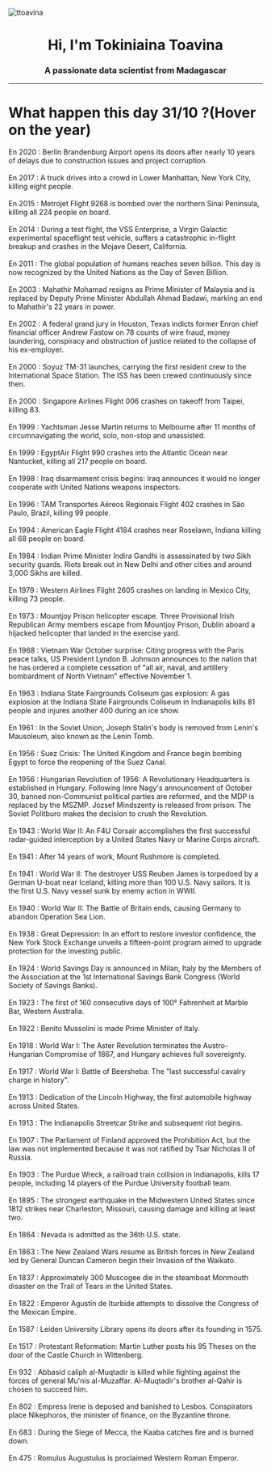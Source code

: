 
<p align="left"> <img src="https://komarev.com/ghpvc/?username=ttoavina&label=Profile%20views&color=0e75b6&style=flat" alt="ttoavina" /> </p>
<h1 align="center">Hi, I'm Tokiniaina Toavina</h1>
<h3 align="center">A passionate data scientist from Madagascar</h3>
    
<hr/>
<h1> What happen this day 31/10 ?(Hover on the year)</h1>

En 2020 : Berlin Brandenburg Airport opens its doors after nearly 10 years of delays due to construction issues and project corruption.
<br/><br/>
En 2017 : A truck drives into a crowd in Lower Manhattan, New York City, killing eight people.
<br/><br/>
En 2015 : Metrojet Flight 9268 is bombed over the northern Sinai Peninsula, killing all 224 people on board.
<br/><br/>
En 2014 : During a test flight, the VSS Enterprise, a Virgin Galactic experimental spaceflight test vehicle, suffers a catastrophic in-flight breakup and crashes in the Mojave Desert, California.
<br/><br/>
En 2011 : The global population of humans reaches seven billion. This day is now recognized by the United Nations as the Day of Seven Billion.
<br/><br/>
En 2003 : Mahathir Mohamad resigns as Prime Minister of Malaysia and is replaced by Deputy Prime Minister Abdullah Ahmad Badawi, marking an end to Mahathir's 22 years in power.
<br/><br/>
En 2002 : A federal grand jury in Houston, Texas indicts former Enron chief financial officer Andrew Fastow on 78 counts of wire fraud, money laundering, conspiracy and obstruction of justice related to the collapse of his ex-employer.
<br/><br/>
En 2000 : Soyuz TM-31 launches, carrying the first resident crew to the International Space Station. The ISS has been crewed continuously since then.
<br/><br/>
En 2000 : Singapore Airlines Flight 006 crashes on takeoff from Taipei, killing 83.
<br/><br/>
En 1999 : Yachtsman Jesse Martin returns to Melbourne after 11 months of circumnavigating the world, solo, non-stop and unassisted.
<br/><br/>
En 1999 : EgyptAir Flight 990 crashes into the Atlantic Ocean near Nantucket, killing all 217 people on board.
<br/><br/>
En 1998 : Iraq disarmament crisis begins: Iraq announces it would no longer cooperate with United Nations weapons inspectors.
<br/><br/>
En 1996 : TAM Transportes Aéreos Regionais Flight 402 crashes in São Paulo, Brazil, killing 99 people.
<br/><br/>
En 1994 : American Eagle Flight 4184 crashes near Roselawn, Indiana killing all 68 people on board.
<br/><br/>
En 1984 : Indian Prime Minister Indira Gandhi is assassinated by two Sikh security guards. Riots break out in New Delhi and other cities and around 3,000 Sikhs are killed.
<br/><br/>
En 1979 : Western Airlines Flight 2605 crashes on landing in Mexico City, killing 73 people.
<br/><br/>
En 1973 : Mountjoy Prison helicopter escape. Three Provisional Irish Republican Army members escape from Mountjoy Prison, Dublin aboard a hijacked helicopter that landed in the exercise yard.
<br/><br/>
En 1968 : Vietnam War October surprise: Citing progress with the Paris peace talks, US President Lyndon B. Johnson announces to the nation that he has ordered a complete cessation of "all air, naval, and artillery bombardment of North Vietnam" effective November 1.
<br/><br/>
En 1963 : Indiana State Fairgrounds Coliseum gas explosion: A gas explosion at the Indiana State Fairgrounds Coliseum in Indianapolis kills 81 people and injures another 400 during an ice show.
<br/><br/>
En 1961 : In the Soviet Union, Joseph Stalin's body is removed from Lenin's Mausoleum, also known as the Lenin Tomb.
<br/><br/>
En 1956 : Suez Crisis: The United Kingdom and France begin bombing Egypt to force the reopening of the Suez Canal.
<br/><br/>
En 1956 : Hungarian Revolution of 1956: A Revolutionary Headquarters is established in Hungary. Following Imre Nagy's announcement of October 30, banned non-Communist political parties are reformed, and the MDP is replaced by the MSZMP.  József Mindszenty is released from prison. The Soviet Politburo makes the decision to crush the Revolution.
<br/><br/>
En 1943 : World War II: An F4U Corsair accomplishes the first successful radar-guided interception by a United States Navy or Marine Corps aircraft.
<br/><br/>
En 1941 : After 14 years of work, Mount Rushmore is completed.
<br/><br/>
En 1941 : World War II: The destroyer USS Reuben James is torpedoed by a German U-boat near Iceland, killing more than 100 U.S. Navy sailors. It is the first U.S. Navy vessel sunk by enemy action in WWII.
<br/><br/>
En 1940 : World War II: The Battle of Britain ends, causing Germany to abandon Operation Sea Lion.
<br/><br/>
En 1938 : Great Depression: In an effort to restore investor confidence, the New York Stock Exchange unveils a fifteen-point program aimed to upgrade protection for the investing public.
<br/><br/>
En 1924 : World Savings Day is announced in Milan, Italy by the Members of the Association at the 1st International Savings Bank Congress (World Society of Savings Banks).
<br/><br/>
En 1923 : The first of 160 consecutive days of 100° Fahrenheit at Marble Bar, Western Australia.
<br/><br/>
En 1922 : Benito Mussolini is made Prime Minister of Italy.
<br/><br/>
En 1918 : World War I: The Aster Revolution terminates the Austro-Hungarian Compromise of 1867, and Hungary achieves full sovereignty.
<br/><br/>
En 1917 : World War I: Battle of Beersheba: The "last successful cavalry charge in history".
<br/><br/>
En 1913 : Dedication of the Lincoln Highway, the first automobile highway across United States.
<br/><br/>
En 1913 : The Indianapolis Streetcar Strike and subsequent riot begins.
<br/><br/>
En 1907 : The Parliament of Finland approved the Prohibition Act, but the law was not implemented because it was not ratified by Tsar Nicholas II of Russia.
<br/><br/>
En 1903 : The Purdue Wreck, a railroad train collision in Indianapolis, kills 17 people, including 14 players of the Purdue University football team.
<br/><br/>
En 1895 : The strongest earthquake in the Midwestern United States since 1812 strikes near Charleston, Missouri, causing damage and killing at least two.
<br/><br/>
En 1864 : Nevada is admitted as the 36th U.S. state.
<br/><br/>
En 1863 : The New Zealand Wars resume as British forces in New Zealand led by General Duncan Cameron begin their Invasion of the Waikato.
<br/><br/>
En 1837 : Approximately 300 Muscogee die in the steamboat Monmouth disaster on the Trail of Tears in the United States.
<br/><br/>
En 1822 : Emperor Agustín de Iturbide attempts to dissolve the Congress of the Mexican Empire.
<br/><br/>
En 1587 : Leiden University Library opens its doors after its founding in 1575.
<br/><br/>
En 1517 : Protestant Reformation: Martin Luther posts his 95 Theses on the door of the Castle Church in Wittenberg.
<br/><br/>
En 932 : Abbasid caliph al-Muqtadir is killed while fighting against the forces of general Mu'nis al-Muzaffar. Al-Muqtadir's brother al-Qahir is chosen to succeed him.
<br/><br/>
En 802 : Empress Irene is deposed and banished to Lesbos. Conspirators place Nikephoros, the minister of finance, on the Byzantine throne.
<br/><br/>
En 683 : During the Siege of Mecca, the Kaaba catches fire and is burned down.
<br/><br/>
En 475 : Romulus Augustulus is proclaimed Western Roman Emperor.
<br/><br/>
